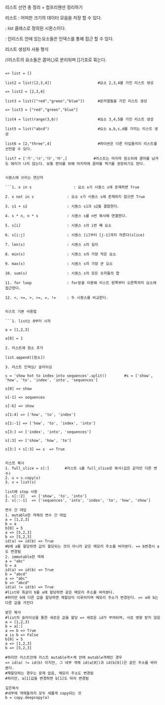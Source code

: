 리스트 선언 총 정리 + 컴프리헨션 정리하기

리스트
: 어떠한 크기의 데이터 모음을 저장 할 수 있다.

: list 클래스로 정의된 시퀀스이다.

: 인리스트 안에 있는요소들은 인덱스를 통해 접근 할 수 있다.


리스트 생성자 사용 형식

//리스트의 요소들은 콤마(,)로 분리되며 []기호로 묶는다.

```list1 = list()                            #빈 리스트 생성

=> list = []

list2 = list([2,3,4])                     #요소 2,3,4를 가진 리스트 생성

=> list2 = [2,3,4]

list3 = list(["red","green","blue"])      #문자열들을 가진 리스트 생성

=> list3 = ["red","green","blue"]

list4 = list(range(3,6))                  #요소 3,4,5를 가진 리스트 생성

list5 = list("abcd")                      #요소 a,b,c,d를 가지는 리스트 생성

list6 = [2,"three",4]                     #파이썬은 다른 타입들끼리 리스트를 선언할 수 있다.

list7 = ['가','나','다','라',]            #리스트는 마지막 원소뒤에 콤마를 남겨도 에러가 나지 않는다. 보통 편의를 위해 마지막에 콤마를 찍기를 권장하기도 한다.


시퀀스에 쓰이는 연산자

```1. x in s                   : 요소 x가 시퀀스 s에 존재하면 True

2. x not in s               : 요소 x가 시퀀스 s에 존재하지 않으면 True

3. s1 + s2                  : 시퀀스 s1과 s2를 결합한다.

4. s * n, n * s             : 시퀀스 s를 n번 복사해 연결한다.

5. s[i]                     : 시퀀스 s의 i번 째 요소

6. s[i:j]                   : 시퀀스 [i]부터 [j-1]까지 자른다(slice)

7. len(s)                   : 시퀀스 s의 길이

8. min(s)                   : 시퀀스 s의 가장 작은 요소

9. max(s)                   : 시퀀스 s의 가장 큰 요소

10. sum(s)                  : 시퀀스 s의 모든 숫자들의 합

11. for loop                : for문을 이용해 리스트 왼쪽부터 오른쪽까지 요소에 접근한다.

12. <, <=, >, >=, =, !=     : 두 시퀀스를 비교한다. 


리스트 기본 사용법

```1. list는 0부터 시작

a = [1,2,3]

a[0] = 1

2. 리스트에 원소 추가

list.append([원소])

3. 리스트 인덱싱/ 슬라이싱

s = 'show hot to index into sequences'.split()        #s = ['show', 'how', 'to', 'index', 'into', 'sequences']

s[0] => show

s[-1] => sequences

s[-6] => show

s[1:4] => ['how', 'to', 'index'] 

s[1:-1] => ['how', 'to', 'index', 'into']

s[3:] => ['index', 'into', 'sequences']

s[:3] => ['show', 'how', 'to']

s[3:] + s[:3] == s  => True


리스트 복사
1. full_slice = s[:]       #리스트 s를 full_slice로 복사(값은 같지만 다른 변수)
2. u = s.copy(s)
3. v = list(s)

list에 step 사용
1. s[::2]   => ['show', 'to', 'into']
2. s[::-1]  => ['sequences', 'into', 'index', 'to', 'how', 'show']

변수 간 대입
1. mutable한 객체의 변수 간 대입
a = [1,2,3]
b = a
b[0] = 5
a => [5,2,3]
b => [5,2,3]
id(a) == id(b) => True
#b에 a를 할당하면 값이 할당되는 것이 아니라 같은 메모리 주소를 바라본다. => b변경시 a도 변경됨
2. immutable한 객체
a = "abc"
b = a
id(a) == id(b) => True
b = "abcd"
a => "abc"
b => "abcd"
id(a) != id(b) => True
#list와 똑같이 b를 a에 할당하면 같은 메모리 주소를 바라본다. 
#하지만 b에 다른 값을 할당하면 재할당이 이루어지며 메모리 주소가 변경된다. => a와 b는 다른 값을 가진다

얕은 복사
#list의 슬라이싱을 통한 새로운 값을 할당 => 새로운 id가 부여되며, 서로 영향 받지 않음
a = [1,2,3]
b = a[:]
a == b => True
a is b => False
b[0] = 5
a => [1,2,3]
b => [5,2,3]

#하지만 리스트안에 리스트 mutable객ㅊ체 안에 mutable객체인 경우 
=> id(a) != id(b) 이지만, 그 내부 객체 id(a[0])과 id(b[0])은 같은 주소를 바라본다.
#재할당하는 경우는 문제 없음, 메모리 주소도 변경됨
#하지만, a[1]값을 변경하면 b[1]도 따라 변경됨

깊은복사
#내부에 객체들까지 모두 새롭게 copy되는 것
b = copy.deepcopy(a)
